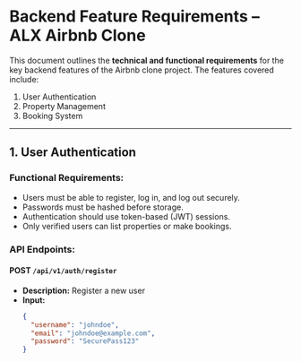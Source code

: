 # Backend Feature Requirements – ALX Airbnb Clone

This document outlines the **technical and functional requirements** for the key backend features of the Airbnb clone project. The features covered include:

1. User Authentication
2. Property Management
3. Booking System

---

## 1. User Authentication

### Functional Requirements:
- Users must be able to register, log in, and log out securely.
- Passwords must be hashed before storage.
- Authentication should use token-based (JWT) sessions.
- Only verified users can list properties or make bookings.

### API Endpoints:

#### POST `/api/v1/auth/register`
- **Description:** Register a new user
- **Input:**  
  ```json
  {
    "username": "johndoe",
    "email": "johndoe@example.com",
    "password": "SecurePass123"
  }
